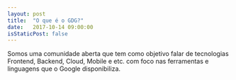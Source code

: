 ```yaml
---
layout: post
title:  "O que é o GDG?"
date:   2017-10-14 09:00:00
isStaticPost: false
---
```

Somos uma comunidade aberta que tem como objetivo falar de tecnologias Frontend, Backend, Cloud, Mobile e etc. com foco nas ferramentas e linguagens que o Google disponibiliza.
